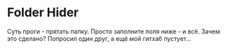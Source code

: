 # Folder Hider
Суть проги - прятать папку. Просто заполните поля ниже - и всё. Зачем это сделано? Попросил один друг, а ещё мой гитхаб пустует...
